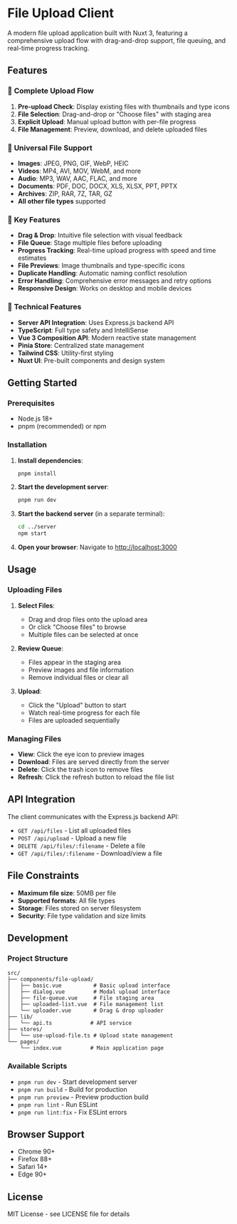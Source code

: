 # File Upload Client

A modern file upload application built with Nuxt 3, featuring a comprehensive upload flow with drag-and-drop support, file queuing, and real-time progress tracking.

## Features

### 🚀 **Complete Upload Flow**

1. **Pre-upload Check**: Display existing files with thumbnails and type icons
2. **File Selection**: Drag-and-drop or "Choose files" with staging area
3. **Explicit Upload**: Manual upload button with per-file progress
4. **File Management**: Preview, download, and delete uploaded files

### 📁 **Universal File Support**

- **Images**: JPEG, PNG, GIF, WebP, HEIC
- **Videos**: MP4, AVI, MOV, WebM, and more
- **Audio**: MP3, WAV, AAC, FLAC, and more
- **Documents**: PDF, DOC, DOCX, XLS, XLSX, PPT, PPTX
- **Archives**: ZIP, RAR, 7Z, TAR, GZ
- **All other file types** supported

### 🎯 **Key Features**

- **Drag & Drop**: Intuitive file selection with visual feedback
- **File Queue**: Stage multiple files before uploading
- **Progress Tracking**: Real-time upload progress with speed and time estimates
- **File Previews**: Image thumbnails and type-specific icons
- **Duplicate Handling**: Automatic naming conflict resolution
- **Error Handling**: Comprehensive error messages and retry options
- **Responsive Design**: Works on desktop and mobile devices

### 🔧 **Technical Features**

- **Server API Integration**: Uses Express.js backend API
- **TypeScript**: Full type safety and IntelliSense
- **Vue 3 Composition API**: Modern reactive state management
- **Pinia Store**: Centralized state management
- **Tailwind CSS**: Utility-first styling
- **Nuxt UI**: Pre-built components and design system

## Getting Started

### Prerequisites

- Node.js 18+
- pnpm (recommended) or npm

### Installation

1. **Install dependencies**:

   ```bash
   pnpm install
   ```

2. **Start the development server**:

   ```bash
   pnpm run dev
   ```

3. **Start the backend server** (in a separate terminal):

   ```bash
   cd ../server
   npm start
   ```

4. **Open your browser**:
   Navigate to [http://localhost:3000](http://localhost:3000)

## Usage

### Uploading Files

1. **Select Files**:

   - Drag and drop files onto the upload area
   - Or click "Choose files" to browse
   - Multiple files can be selected at once

2. **Review Queue**:

   - Files appear in the staging area
   - Preview images and file information
   - Remove individual files or clear all

3. **Upload**:
   - Click the "Upload" button to start
   - Watch real-time progress for each file
   - Files are uploaded sequentially

### Managing Files

- **View**: Click the eye icon to preview images
- **Download**: Files are served directly from the server
- **Delete**: Click the trash icon to remove files
- **Refresh**: Click the refresh button to reload the file list

## API Integration

The client communicates with the Express.js backend API:

- `GET /api/files` - List all uploaded files
- `POST /api/upload` - Upload a new file
- `DELETE /api/files/:filename` - Delete a file
- `GET /api/files/:filename` - Download/view a file

## File Constraints

- **Maximum file size**: 50MB per file
- **Supported formats**: All file types
- **Storage**: Files stored on server filesystem
- **Security**: File type validation and size limits

## Development

### Project Structure

```
src/
├── components/file-upload/
│   ├── basic.vue          # Basic upload interface
│   ├── dialog.vue         # Modal upload interface
│   ├── file-queue.vue     # File staging area
│   ├── uploaded-list.vue  # File management list
│   └── uploader.vue       # Drag & drop uploader
├── lib/
│   └── api.ts            # API service
├── stores/
│   └── use-upload-file.ts # Upload state management
└── pages/
    └── index.vue         # Main application page
```

### Available Scripts

- `pnpm run dev` - Start development server
- `pnpm run build` - Build for production
- `pnpm run preview` - Preview production build
- `pnpm run lint` - Run ESLint
- `pnpm run lint:fix` - Fix ESLint errors

## Browser Support

- Chrome 90+
- Firefox 88+
- Safari 14+
- Edge 90+

## License

MIT License - see LICENSE file for details
